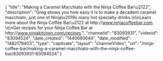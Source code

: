 {
    "title": "Making a Caramel Macchiato with the Ninja Coffee Bar\u2122",
    "description": "Greg shows you how easy it is to make a decadent caramel macchiato, just one of Ninja\u2019s many hot specialty drinks.\n\nLearn more about the Ninja Coffee Bar\u2122 at http:\/\/www.ninjacoffeebar.com. \n\nGet recipes for your Ninja Coffee Bar at http:\/\/www.ninjakitchen.com\/recipes.",
    "channelid": "83093931",
    "videoid": "83094524",
    "date_created": "1440690644",
    "date_modified": "1482179403",
    "type": "captivate",
    "layout": "channelVideo",
    "url": "\/ninja-coffee-bar\/making-a-caramel-macchiato-with-the-ninja-coffee-bar\/83093931-83094524"
}
